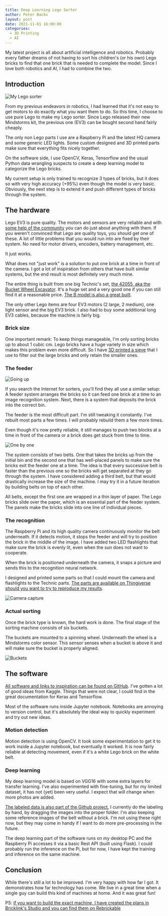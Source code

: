 ```yaml
---
title: Deep Learning Lego Sorter
author: Peter Backx
layout: post
date: 2021-11-01 16:00:00
categories:
  - 3D Printing
  - AI
---
```


My latest project is all about artificial intelligence and robotics. 
Probably every father dreams of not having to sort his children's (or his own) Lego bricks to find that 
one brick that is needed to complete the model. 
Since I love both robotics and AI, I had to combine the two. 

<!--more-->

## Introduction

![My Lego sorter](https://www.streamhead.com/assets/img/lego_sorter/lego_sorter_overview.jpg)

From my previous endeavors in robotics, I had learned that it's not easy to get motors to do exactly
what you want them to do. So this time, I choose to use pure Lego to make my Lego sorter. Since Lego
released their new Mindstorms kit, the previous one (EV3) can be bought second hand fairly cheaply.

The only non Lego parts I use are a Raspberry Pi and the latest HQ camera and some generic LED lights. 
Some custom designed and 3D printed parts make sure that everything fits nicely together.

On the software side, I use OpenCV, Keras, Tensorflow and the usual Python data wrangling suspects to create 
a deep learning model to categorize the Lego bricks.

My current setup is only trained to recognize 3 types of bricks, but it does so with very high accuracy
(+95%) even though the model is very basic. Obviously, the next step is to extend it and push different 
types of bricks through the system.

## The hardware

Lego EV3 is pure quality. The motors and sensors are very reliable and with 
[some help of the community](https://www.ev3dev.org/) you can do just about anything with them. If
you weren't convinced that Lego are quality toys, you should get one of these. A lot of little 
problems that you would run into are fixed by their system. No need for motor drivers, encoders, 
battery management, etc.

It just works. 

What does not "just work" is a solution to put one brick at a time in front of the camera.
I got a lot of inspiration from others that have built similar systems, but the end result is most definitely
very much mine.

The entire thing is built from one big Technic's set, [the 42055, aka the Bucket Wheel Excavator](https://www.bricklink.com/v2/catalog/catalogitem.page?S=42055-1).
It's a huge set and a very good one if you can still find it at a reasonable price. [The B model is 
also a great built](https://brickset.com/article/23024/42055-b-model-mobile-aggregate-grader).

The only other Lego items are four EV3 motors (2 large, 2 medium), one light sensor and the big EV3 brick.
I also had to buy some additional long EV3 cables, because the machine is fairly big.

### Brick size

One important remark: To keep things manageable, I'm only sorting bricks up to about 1 cubic cm. Lego bricks 
have a huge variety in size which makes this problem even more difficult. So I have 
[3D printed a sieve](https://www.thingiverse.com/make:857956) that I use to filter out the large bricks and
only retain the smaller ones.

### The feeder

![Going up](https://www.streamhead.com/assets/img/lego_sorter/lego_sorter_feeder1.gif)

If you search the Internet for sorters, you'll find they all use a similar setup: A feeder 
system arranges the bricks so it can feed one brick at a time to an image recognition system. 
Next, there is a system that deposits the brick into the correct bin.

The feeder is the most difficult part. I'm still tweaking it constantly. I've rebuilt
most parts a few times. I will probably rebuild them a few more times.

Even though it's now pretty reliable, it still manages to push two blocks at a time in front of the camera 
or a brick does get stuck from time to time.

![One by one](https://www.streamhead.com/assets/img/lego_sorter/lego_sorter_feeder2.gif)

The system consists of two belts. One that takes the bricks up from the initial bin and the second one that
has well-placed panels to make sure the bricks exit the feeder one at a time. The idea is that every successive
belt is faster than the previous one so the bricks will get separated at they go through the system. I have
considered adding a third belt, but that would drastically increase the size of the machine. I may try it in
a future iteration by building belts on top of each other.

All belts, except the first one are wrapped in a thin layer of paper. The Lego bricks slide over the paper, which
is an essential part of the feeder system. The panels make the bricks slide into one line of individual pieces.

### The recognition

The Raspberry Pi and its high quality camera continuously monitor the belt underneath. If it detects motion, it
stops the feeder and will try to position the brick in the middle of the image. I have added two LED flashlights 
that make sure the brick is evenly lit, even when the sun does not want to cooperate.

When the brick is positioned underneath the camera, it snaps a picture and sends this to the recognition neural
network.

I designed and printed some parts so that I could mount the camera and flashlights to the Technic parts. [The
parts are available on Thingiverse should you want to try to reproduce my 
results](https://www.thingiverse.com/thing:4965928).

![Camera capture](https://www.streamhead.com/assets/img/lego_sorter/lego_sorter_recognition.gif)

### Actual sorting

Once the brick type is known, the hard work is done. The final stage of the sorting machine consists of six
buckets. 

The buckets are mounted to a spinning wheel. Underneath the wheel is a Mindstorms color sensor. This
sensor senses when a bucket is above it and will make sure the bucket is properly aligned. 

![Buckets](https://www.streamhead.com/assets/img/lego_sorter/lego_sorter_output.gif)

## The software

[All software and links to inspiration can be found on GitHub](https://github.com/pbackx/lego-sorter-pi). 
I've gotten a lot of good ideas from Kaggle. Things that were not clear, I could find in the great documentation 
for Keras and Tensorflow.

Most of the software runs inside Jupyter notebook. Notebooks are annoying to version control, but 
it's absolutely the ideal way to quickly experiment and try out new ideas. 

### Motion detection

Motion detection is using OpenCV. It took some experimentation to get it to work inside a
Jupyter notebook, but eventually it worked. It is now fairly reliable at detecting movement,
even if it's a white Lego brick on the white belt.

### Deep learning

My deep learning model is based on VGG16 with some extra layers for transfer learning. I've 
also experimented with fine-tuning, but for my limited dataset, it has not (yet) been very
useful. I expect that will change when more photos are added.

[The labeled data is also part of the Github project.](https://github.com/pbackx/lego-sorter-pi/tree/main/data/labeled)
I currently do the labeling by hand, by dragging the images into the proper folder. I'm also
keeping some reference images of the belt without a brick. I'm not using these right now, but
they may come in handy if I want to do more pre-processing in the future.

The deep learning part of the software runs on my desktop PC and the Raspberry Pi accesses it
via a basic Rest API (built using Flask). I could probably run the inference on the Pi, but
for now, I have kept the training and inference on the same machine.

## Conclusion

While there's still a lot to be improved. I'm very happy with how far I got. It demonstrates how far
technology has come. We live in a great time when a single guy can build this kind of machines at home.
And it was great fun!

PS: [if you want to build the exact machine, I have created the plans in Bricklink's Studio and you can
find them on Rebrickable](https://rebrickable.com/mocs/MOC-90902/pbackx/automated-lego-sorting-machine/)